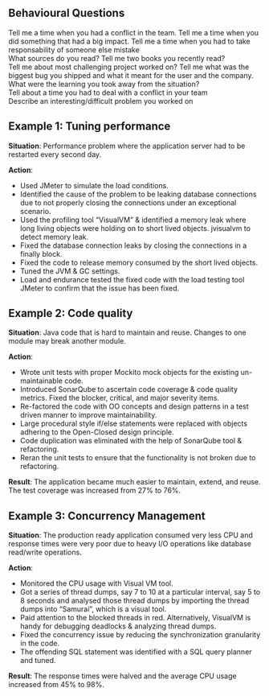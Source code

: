 ## Behavioural Questions
Tell me a time when you had a conflict in the team.
Tell me a time when you did something that had a big impact.
Tell me a time when you had to take responsability of someone else mistake  
What sources do you read? Tell me two books you recently read?  
Tell me about most challenging project worked on?
Tell me what was the biggest bug you shipped and what it meant for the user and the company. What were the learning you took away from the situation?  
Tell about a time you had to deal with a conflict in your team  
Describe an interesting/difficult problem you worked on  

## Example 1: Tuning performance
**Situation**: Performance problem where the application server had to be restarted every second day.

**Action**:
- Used JMeter to simulate the load conditions.
- Identified the cause of the problem to be leaking database connections due to not properly closing the connections under an exceptional scenario.
- Used the profiling tool “VisualVM” & identified a memory leak where long living objects were holding on to short lived objects. jvisualvm to detect memory leak.
- Fixed the database connection leaks by closing the connections in a finally block.
- Fixed the code to release memory consumed by the short lived objects.
- Tuned the JVM & GC settings. 
- Load and endurance tested the fixed code with the load testing tool JMeter to confirm that the issue has been fixed.


## Example 2: Code quality

**Situation**: Java code that is hard to maintain and reuse. Changes to one module may break another module.

**Action**:
- Wrote unit tests with proper Mockito mock objects for the existing un-maintainable code.
- Introduced SonarQube to ascertain code coverage & code quality metrics. Fixed the blocker, critical, and major severity items.
- Re-factored the code with OO concepts and design patterns in a test driven manner to improve maintainability.
- Large procedural style if/else statements were replaced with objects adhering to the Open-Closed design principle.
- Code duplication was eliminated with the help of SonarQube tool & refactoring.
- Reran the unit tests to ensure that the functionality is not broken due to refactoring.

**Result**: The application became much easier to maintain, extend, and reuse. The test coverage was increased from 27% to 76%.

## Example 3: Concurrency Management
**Situation**: The production ready application consumed very less CPU and response times were very poor due to heavy I/O operations like database read/write operations.

**Action**:
- Monitored the CPU usage with Visual VM tool.
- Got a series of thread dumps, say 7 to 10 at a particular interval, say 5 to 8 seconds and analysed those thread dumps by importing the thread dumps into “Samurai”, which is a visual tool.
- Paid attention to the blocked threads in red. Alternatively, VisualVM is handy for debugging deadlocks & analyzing thread dumps.
- Fixed the concurrency issue by reducing the synchronization granularity in the code.
- The offending SQL statement was identified with a SQL query planner and tuned.

**Result**: The response times were halved and the average CPU usage increased from 45% to 98%.
